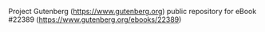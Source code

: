 Project Gutenberg (https://www.gutenberg.org) public repository for eBook #22389 (https://www.gutenberg.org/ebooks/22389)
